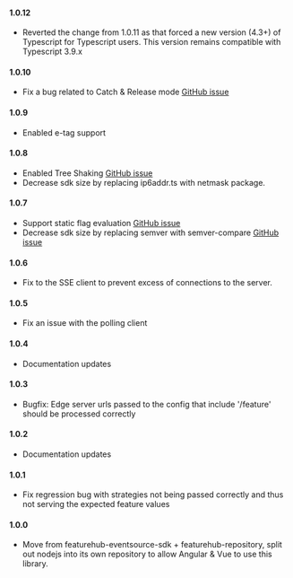 #### 1.0.12
- Reverted the change from 1.0.11 as that forced a new version (4.3+) of Typescript for Typescript users. This version
  remains compatible with Typescript 3.9.x
#### 1.0.10
- Fix a bug related to Catch & Release mode [GitHub issue](https://github.com/featurehub-io/featurehub/issues/648)
#### 1.0.9
- Enabled e-tag support
#### 1.0.8
- Enabled Tree Shaking [GitHub issue](https://github.com/featurehub-io/featurehub/issues/509)
- Decrease sdk size by replacing ip6addr.ts with netmask package.
#### 1.0.7
- Support static flag evaluation [GitHub issue](https://github.com/featurehub-io/featurehub/issues/497)
- Decrease sdk size by replacing semver with semver-compare [GitHub issue](https://github.com/featurehub-io/featurehub/issues/498)
#### 1.0.6
- Fix to the SSE client to prevent excess of connections to the server.
#### 1.0.5
- Fix an issue with the polling client
#### 1.0.4
- Documentation updates
#### 1.0.3
- Bugfix: Edge server urls passed to the config that include '/feature' should be processed correctly
#### 1.0.2
- Documentation updates
#### 1.0.1
- Fix regression bug with strategies not being passed correctly and thus not serving the expected feature values
#### 1.0.0
- Move from featurehub-eventsource-sdk + featurehub-repository, split out nodejs into its own repository to allow
  Angular & Vue to use this library.

